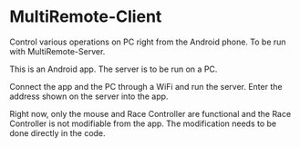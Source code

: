 # MultiRemote-Client
Control various operations on PC right from the Android phone. To be run with MultiRemote-Server.

This is an Android app. The server is to be run on a PC.

Connect the app and the PC through a WiFi and run the server. Enter the address shown on the server into the app.

Right now, only the mouse and Race Controller are functional and the Race Controller is not modifiable from the app.
The modification needs to be done directly in the code.
